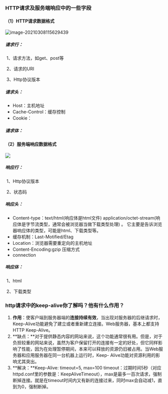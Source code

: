 ### HTTP请求及服务端响应中的一些字段

#### （1）HTTP请求数据格式

![image-20210308115629439](F:\Git仓库\前端面试常考点\面试常考知识点总结\img\image-20210308115629439.png)

##### 	请求行：

​		1、请求方法，如get、post等

​		2、请求的URI

​		3、Http协议版本

##### 	请求头：

- Host：主机地址
- Cache-Control：缓存控制
- Cookie：

##### 	请求体：

#### （2）服务端响应数据格式

![](F:\Git仓库\前端面试常考点\面试常考知识点总结\img\Snipaste_2021-02-02_20-00-16.png)

##### 	响应行：

​		1、Http协议版本

​		2、状态码

##### 	响应头：

- Content-type：text/html(响应体是html文件) application/octet-stream(响应体是字节流类型，通常会被浏览器当做下载类型处理)  。 它主要是告诉浏览器响应体的类型，可能是html、下载类型等。
- 缓存机制：Last-Motified/Etag
- Location：浏览器需要重定向的主机地址
- Content-Encoding:gzip 压缩方式
- connection

##### 	响应体：

​		1、html

​		2、下载类型

### http请求中的keep-alive你了解吗？他有什么作用？

1. **作用**：使客户端到服务器端的**连接持续有效**，当出现对服务器的后继请求时，Keep-Alive功能避免了建立或者重新建立连接。Web服务器，基本上都支持HTTP Keep-Alive。
2. **缺点：**对于提供静态内容的网站来说，这个功能通常很有用。但是，对于负担较重的网站来说，虽然为客户保留打开的连接有一定的好处，但它同样影响了性能，因为在处理暂停期间，本来可以释放的资源仍旧被占用。当Web服务器和应用服务器在同一台机器上运行时，Keep- Alive功能对资源利用的影响尤其突出。
3. **解决：**Keep-Alive: timeout=5, max=100
   timeout：过期时间5秒（对应httpd.conf里的参数是：KeepAliveTimeout），max是最多一百次请求，强制断掉连接。就是在timeout时间内又有新的连接过来，同时max会自动减1，直到为0，强制断掉。

